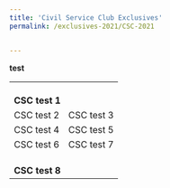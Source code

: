 ```yaml
---
title: 'Civil Service Club Exclusives'
permalink: /exclusives-2021/CSC-2021


---
```


**test**

<table>
	<tr>
		<td colspan="2">
				<br>
			<b>CSC test 1</b>
		</td>
	</tr>
	<tr>
		<td>
			CSC test 2
		</td>
		<td>
			CSC test 3 
		</td>
	</tr>
	<tr>
		<td>
			CSC test 4
		</td>
		<td>
			 CSC test 5
		</td>
	</tr>
	<tr>
		<td>
			CSC test 6
		</td>
		<td>
			CSC test 7
		</td>
	</tr>
	<tr>
		<td colspan="2">
			<br>
			<b>CSC test 8</b>
		</td>
	</tr>

</table>
<br>
